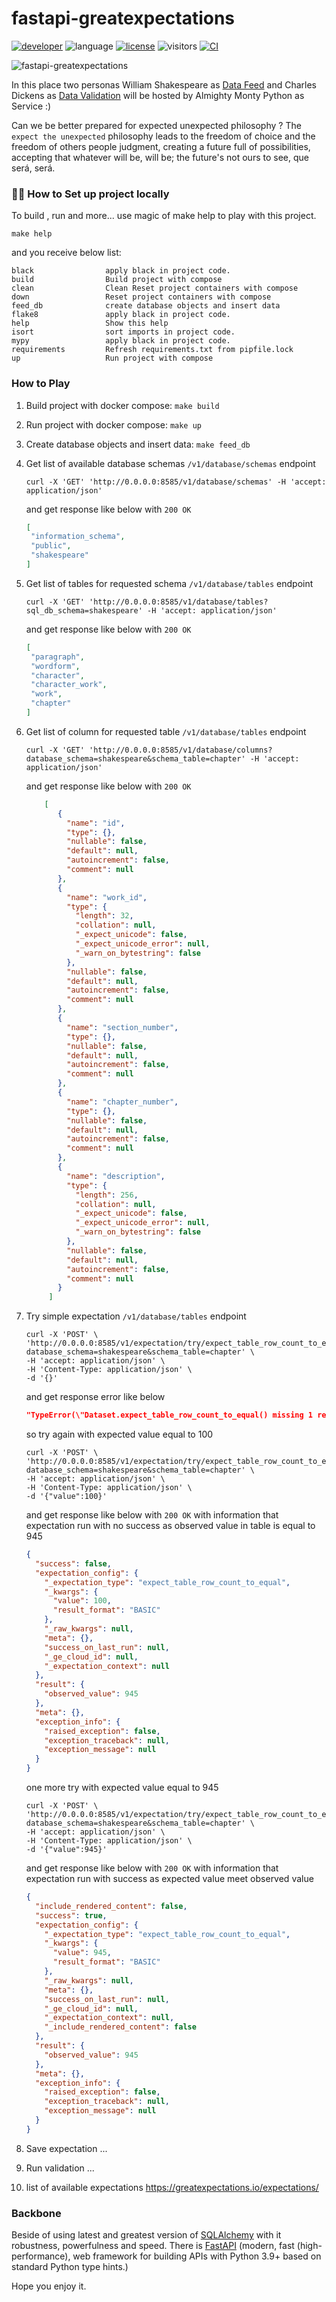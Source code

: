 # fastapi-greatexpectations

[![developer](https://img.shields.io/badge/Dev-grillazz-green?style)](https://github.com/grillazz)
![language](https://img.shields.io/badge/language-python-blue?style)
[![license](https://img.shields.io/github/license/grillazz/fastapi-greatexpectations)](https://github.com/grillazz/fastapi-greatexpectations/blob/main/LICENSE)
![visitors](https://visitor-badge.laobi.icu/badge?page_id=grillazz.fastapi-greatexpectations")
[![CI](https://img.shields.io/github/workflow/status/grillazz/fastapi-greatexpectations/Unit%20Tests/main)](https://github.com/grillazz/fastapi-greatexpectations/actions/workflows/build-and-test.yml)

![fastapi-greatexpectations](/static/wunsz.jpg)

In this place two personas William Shakespeare as [Data Feed](https://github.com/catherinedevlin/opensourceshakespeare)
and Charles Dickens as [Data Validation](https://greatexpectations.io/expectations/)
will be hosted by Almighty Monty Python as Service :)

Can we be better prepared for expected unexpected philosophy ?
The `expect the unexpected` philosophy leads to the freedom of
choice and the freedom of others people judgment,
creating a future full of possibilities, accepting that whatever will be,
will be; the future's not ours to see, que será, será.

### :cook: How to Set up project locally 

To build , run and more... use magic of make help to play with this project.

```shell
make help
```

and you receive below list:

```text
black                apply black in project code.
build                Build project with compose
clean                Clean Reset project containers with compose
down                 Reset project containers with compose
feed_db              create database objects and insert data
flake8               apply black in project code.
help                 Show this help
isort                sort imports in project code.
mypy                 apply black in project code.
requirements         Refresh requirements.txt from pipfile.lock
up                   Run project with compose
```

### How to Play

1. Build project with docker compose: `make build`
2. Run project with docker compose: `make up`
3. Create database objects and insert data: `make feed_db`

4. Get list of available database schemas `/v1/database/schemas` endpoint
    ```shell
    curl -X 'GET' 'http://0.0.0.0:8585/v1/database/schemas' -H 'accept: application/json'
    ```
   and get response like below with `200 OK`
    ```json
   [
     "information_schema",
     "public",
     "shakespeare"
   ]
    ```
5. Get list of tables for requested schema `/v1/database/tables` endpoint
    ```shell
    curl -X 'GET' 'http://0.0.0.0:8585/v1/database/tables?sql_db_schema=shakespeare' -H 'accept: application/json'
    ```
   and get response like below with `200 OK`
    ```json
   [
     "paragraph",
     "wordform",
     "character",
     "character_work",
     "work",
     "chapter"
   ]
    ```
6. Get list of column for requested table `/v1/database/tables` endpoint
    ```shell
    curl -X 'GET' 'http://0.0.0.0:8585/v1/database/columns?database_schema=shakespeare&schema_table=chapter' -H 'accept: application/json'
    ```
   and get response like below with `200 OK`
    ```json
        [
           {
             "name": "id",
             "type": {},
             "nullable": false,
             "default": null,
             "autoincrement": false,
             "comment": null
           },
           {
             "name": "work_id",
             "type": {
               "length": 32,
               "collation": null,
               "_expect_unicode": false,
               "_expect_unicode_error": null,
               "_warn_on_bytestring": false
             },
             "nullable": false,
             "default": null,
             "autoincrement": false,
             "comment": null
           },
           {
             "name": "section_number",
             "type": {},
             "nullable": false,
             "default": null,
             "autoincrement": false,
             "comment": null
           },
           {
             "name": "chapter_number",
             "type": {},
             "nullable": false,
             "default": null,
             "autoincrement": false,
             "comment": null
           },
           {
             "name": "description",
             "type": {
               "length": 256,
               "collation": null,
               "_expect_unicode": false,
               "_expect_unicode_error": null,
               "_warn_on_bytestring": false
             },
             "nullable": false,
             "default": null,
             "autoincrement": false,
             "comment": null
           }
         ]
   ```

7. Try simple expectation `/v1/database/tables` endpoint
   ```shell
   curl -X 'POST' \
   'http://0.0.0.0:8585/v1/expectation/try/expect_table_row_count_to_equal?database_schema=shakespeare&schema_table=chapter' \
   -H 'accept: application/json' \
   -H 'Content-Type: application/json' \
   -d '{}' 
    ```

   and get response error like below

   ```json
   "TypeError(\"Dataset.expect_table_row_count_to_equal() missing 1 required positional argument: 'value'\")"
   ```

   so try again with expected value equal to 100

   ```shell
   curl -X 'POST' \
   'http://0.0.0.0:8585/v1/expectation/try/expect_table_row_count_to_equal?database_schema=shakespeare&schema_table=chapter' \
   -H 'accept: application/json' \
   -H 'Content-Type: application/json' \
   -d '{"value":100}'
    ```
   and get response like below with `200 OK` 
   with information that expectation run with no success as observed value in table is equal to 945
   ```json
   {
     "success": false,
     "expectation_config": {
       "_expectation_type": "expect_table_row_count_to_equal",
       "_kwargs": {
         "value": 100,
         "result_format": "BASIC"
       },
       "_raw_kwargs": null,
       "meta": {},
       "success_on_last_run": null,
       "_ge_cloud_id": null,
       "_expectation_context": null
     },
     "result": {
       "observed_value": 945
     },
     "meta": {},
     "exception_info": {
       "raised_exception": false,
       "exception_traceback": null,
       "exception_message": null
     }
   }
   ```
   one more try with expected value equal to 945
     ```shell
     curl -X 'POST' \
     'http://0.0.0.0:8585/v1/expectation/try/expect_table_row_count_to_equal?database_schema=shakespeare&schema_table=chapter' \
     -H 'accept: application/json' \
     -H 'Content-Type: application/json' \
     -d '{"value":945}'
      ```
   and get response like below with `200 OK` with information that expectation run with success as expected value meet observed value
   ```json
   {
     "include_rendered_content": false,
     "success": true,
     "expectation_config": {
       "_expectation_type": "expect_table_row_count_to_equal",
       "_kwargs": {
         "value": 945,
         "result_format": "BASIC"
       },
       "_raw_kwargs": null,
       "meta": {},
       "success_on_last_run": null,
       "_ge_cloud_id": null,
       "_expectation_context": null,
       "_include_rendered_content": false
     },
     "result": {
       "observed_value": 945
     },
     "meta": {},
     "exception_info": {
       "raised_exception": false,
       "exception_traceback": null,
       "exception_message": null
     }
   }
   ```


8. Save expectation ...
9. Run validation ...
10. list of available expectations https://greatexpectations.io/expectations/

### Backbone

Beside of using latest and greatest version of [SQLAlchemy](https://www.sqlalchemy.org/) with it robustness,
powerfulness and speed. There is [FastAPI](https://fastapi.tiangolo.com/) (modern, fast (high-performance),
web framework for building APIs with Python 3.9+ based on standard Python type hints.)

Hope you enjoy it.

